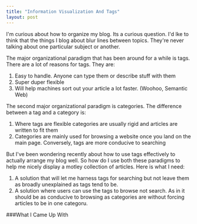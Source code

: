 ```yaml
---
title: "Information Visualization And Tags"
layout: post
---
```


I'm curious about how to organize my blog. Its a curious question. I'd lke to think that the things I blog about blur lines between topics. They're never talking about one particular subject or another.

The major organizational paradigm that has been around for a while is tags. There are a lot of reasons for tags. They are:

1. Easy to handle. Anyone can type them or describe stuff with them
2. Super duper flexible
3. Will help machines sort out your article a lot faster. (Woohoo, Semantic Web)

The second major organizational paradigm is categories. The difference between a tag and a category is:

1. Where tags are flexible categories are usually rigid and articles are written to fit them
2. Categories are mainly used for browsing a website once you land on the main page. Conversely, tags are more conducive to searching


But I've been wondering recently about how to use tags effectively to actually arrange my blog well. So how do I use both these paradigms to help me nicely display a motley collection of articles. Here is what I need:

1. A solution that will let me harness tags for searching but not leave them as broadly unexplained as tags tend to be.
2. A solution where users can use the tags to browse not search. As in it should be as conducive to browsing as categories are without forcing articles to be in one categoru.

###What I Came Up With

